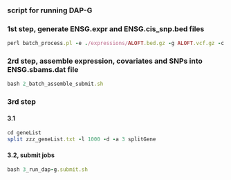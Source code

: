 ### script for running DAP-G

### 1st step, generate ENSG.expr and ENSG.cis_snp.bed files
```ruby
perl batch_process.pl -e ./expressions/ALOFT.bed.gz -g ALOFT.vcf.gz -c ./covar/ALOFT_18_GEPCs.txt -t ALOFT
```

### 2rd step, assemble expression, covariates and SNPs into ENSG.sbams.dat file
```ruby
bash 2_batch_assemble_submit.sh
```

### 3rd step
#### 3.1
```ruby
cd geneList
split zzz_geneList.txt -l 1000 -d -a 3 splitGene
```

#### 3.2, submit jobs
```ruby
bash 3_run_dap-g.submit.sh
```
